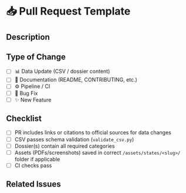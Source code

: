 # 📥 Pull Request Template

## Description
<!-- Provide a summary of the changes -->

## Type of Change
- [ ] 📊 Data Update (CSV / dossier content)
- [ ] 📝 Documentation (README, CONTRIBUTING, etc.)
- [ ] ⚙️ Pipeline / CI
- [ ] 🐛 Bug Fix
- [ ] ✨ New Feature

## Checklist
- [ ] PR includes links or citations to official sources for data changes
- [ ] CSV passes schema validation (`validate_csv.py`)
- [ ] Dossier(s) contain all required categories
- [ ] Assets (PDFs/screenshots) saved in correct `/assets/states/<slug>/` folder if applicable
- [ ] CI checks pass

## Related Issues
<!-- e.g. Closes #12 -->
